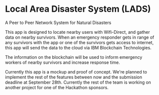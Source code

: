 # Local Area Disaster System (LADS)
A Peer to Peer Network System for Natural Disasters

This app is designed to locate nearby users with Wifi-Direct, and gather data on nearby survivors. When an emergency responder gets in range of any survivors with the app or one of the survivors gets access to internet, this app will send the data to the cloud via IBM Blockchain Technologies.

The information on the blockchain will be used to inform emergency workers of nearby survivors and increase response time.

Currently this app is a mockup and proof of concept. We're planned to implement the rest of the features between now and the submission deadline at September 28th. Currently the rest of the team is working on another project for one of the Hackathon sponsors.
